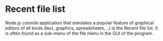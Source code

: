 # Recent file list

Node.js console application that simulates a popular feature of graphical editors of all kinds (text, graphics, spreadsheets, ..) is the Recent file list. It is often found as a sub-menu of the file menu in the GUI of the program.
